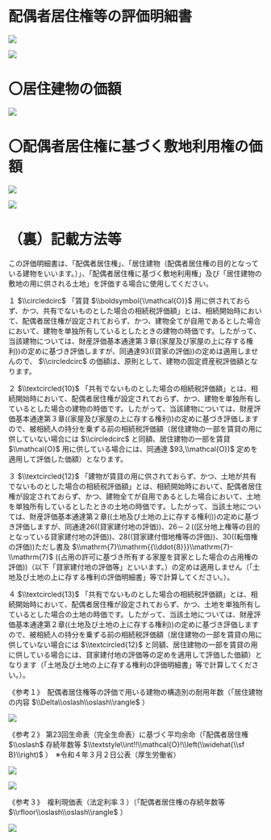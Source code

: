 # 配偶者居住権等の評価明細書

![](https://www.nta.go.jp/tmp/5ad966a5-7a0a-44f1-a41b-71aee641856a/images/14994049a7a7d1bf89420f36c07dd1a8eb9e86ef16e5c3104d38ed50adcc28e8.jpg)

![](https://www.nta.go.jp/tmp/5ad966a5-7a0a-44f1-a41b-71aee641856a/images/f7ed52014579f175c8285b3856b137c91aaa133c9031028212ec2cb19a3c4f3a.jpg)

# 〇居住建物の価額

![](https://www.nta.go.jp/tmp/5ad966a5-7a0a-44f1-a41b-71aee641856a/images/3904a78d714650b04ea7dc8102cc207b2d73b30f8213d14bd9422d50c6ccbe4a.jpg)

# 〇配偶者居住権に基づく敷地利用権の価額

![](https://www.nta.go.jp/tmp/5ad966a5-7a0a-44f1-a41b-71aee641856a/images/2551a1ecc8c2ebb88badc2cee6080b12a4d2a839e7945dda8b214ad8ca8f31e8.jpg)

![](https://www.nta.go.jp/tmp/5ad966a5-7a0a-44f1-a41b-71aee641856a/images/8caa2d2fa90ac9d1853aa57e49da4ac335d1a8e4937a8213e22ce774d201c1d3.jpg)

# （裏）記載方法等

この評価明細書は、「配偶者居住権」、「居住建物（配偶者居住権の目的となっている建物をいいます。）」、「配偶者居住権に基づく敷地利用権」及び「居住建物の敷地の用に供される土地」を評価する場合に使用してください。

１ $\\circledcirc$ 「賃貸 $\\boldsymbol{\\mathcal{O}}$ 用に供されておらず、かつ、共有でないものとした場合の相続税評価額」とは、相続開始時において、配偶者居住権が設定されておらず、かつ、建物全てが自用であるとした場合において、建物を単独所有しているとしたときの建物の時価です。したがって、当該建物については、財産評価基本通達第３章((家屋及び家屋の上に存する権利))の定めに基づき評価しますが、同通達93((貸家の評価))の定めは適用しませんので、 $\\circledcirc$ の価額は、原則として、建物の固定資産税評価額となります。

２ $\\textcircled{10}$ 「共有でないものとした場合の相続税評価額」とは、相続開始時において、配偶者居住権が設定されておらず、かつ、建物を単独所有しているとした場合の建物の時価です。したがって、当該建物については、財産評価基本通達第３章((家屋及び家屋の上に存する権利))の定めに基づき評価しますので、被相続人の持分を乗ずる前の相続税評価額（居住建物の一部を賃貸の用に供していない場合には $\\circledcirc$ と同額、居住建物の一部を賃貸 $\\mathcal{O}$ 用に供している場合には、同通達 $93,\\mathcal{O})$ 定めを適用して評価した価額）となります。

３ $\\textcircled{12}$ 「建物が賃貸の用に供されておらず、かつ、土地が共有でないものとした場合の相続税評価額」とは、相続開始時において、配偶者居住権が設定されておらず、かつ、建物全てが自用であるとした場合において、土地を単独所有しているとしたときの土地の時価です。したがって、当該土地については、財産評価基本通達第２章((土地及び土地の上に存する権利))の定めに基づき評価しますが、同通達26((貸家建付地の評価))、26－２((区分地上権等の目的となっている貸家建付地の評価))、28((貸家建付借地権等の評価))、30((転借権の評価))ただし書及 $\\mathrm{7}\\mathrm{{\\ddot{8}}}\\mathrm{7}-\\mathrm{7}$ ((占用の許可に基づき所有する家屋を貸家とした場合の占用権の評価))（以下「貸家建付地の評価等」といいます。）の定めは適用しません（「土地及び土地の上に存する権利の評価明細書」等で計算してください。）。

４ $\\textcircled{13}$ 「共有でないものとした場合の相続税評価額」とは、相続開始時において、配偶者居住権が設定されておらず、かつ、土地を単独所有しているとした場合の土地の時価です。したがって、当該土地については、財産評価基本通達第２章((土地及び土地の上に存する権利))の定めに基づき評価しますので、被相続人の持分を乗ずる前の相続税評価額（居住建物の一部を賃貸の用に供していない場合には $\\textcircled{12}$ と同額、居住建物の一部を賃貸の用に供している場合には、貸家建付地の評価等の定めを適用して評価した価額）となります（「土地及び土地の上に存する権利の評価明細書」等で計算してください。）。

《参考１》　配偶者居住権等の評価で用いる建物の構造別の耐用年数（「居住建物の内容 $\\Delta\\oslash\\oslash\\rangle$ ）

![](https://www.nta.go.jp/tmp/5ad966a5-7a0a-44f1-a41b-71aee641856a/images/9d2a37aa8aa326bf0c372eb9f57471861f41a13b0059b133b4c33f99d8204c22.jpg)

《参考２》 第23回生命表（完全生命表）に基づく平均余命（「配偶者居住権 $\\oslash$ 存続年数等 $\\textstyle\\int!!\\mathcal{O}!\\left(\\widehat{\\sf B}\\right)$ ）　※令和４年３月２日公表（厚生労働省）

![](https://www.nta.go.jp/tmp/5ad966a5-7a0a-44f1-a41b-71aee641856a/images/3ceaf5120e6b055cd403b8008f8277b93d263d19736bc284d4cde81880e7c685.jpg)

![](https://www.nta.go.jp/tmp/5ad966a5-7a0a-44f1-a41b-71aee641856a/images/6728a42e7cee68b738d4e0dfe3942f59eb621a214144ee3af81d08fb55da98d1.jpg)

《参考３》　複利現価表（法定利率 $3%$ ）（「配偶者居住権の存続年数等 $\\rfloor\\oslash\\oslash\\rangle$ ）

![](https://www.nta.go.jp/tmp/5ad966a5-7a0a-44f1-a41b-71aee641856a/images/0843ff00323740308d0495e03bf2e39ebd8046a47cc593f4b77f1e47b79748de.jpg)